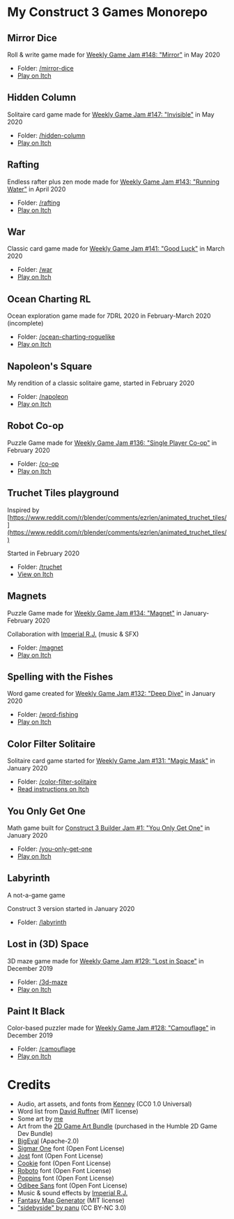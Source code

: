 # My Construct 3 Games Monorepo

## Mirror Dice

Roll & write game made for [Weekly Game Jam #148: "Mirror"](https://itch.io/jam/weekly-game-jam-148/rate/642444) in May 2020

* Folder: [/mirror-dice](./mirror-dice)
* [Play on Itch](https://mapsandapps.itch.io/mirror-dice)

## Hidden Column

Solitaire card game made for [Weekly Game Jam #147: "Invisible"](https://itch.io/jam/weekly-game-jam-147/rate/634771) in May 2020

* Folder: [/hidden-column](./hidden-column)
* [Play on Itch](https://mapsandapps.itch.io/hidden-column)

## Rafting

Endless rafter plus zen mode made for [Weekly Game Jam #143: "Running Water"](https://itch.io/jam/weekly-game-jam-143/rate/605798) in April 2020

* Folder: [/rafting](./rafting)
* [Play on Itch](https://mapsandapps.itch.io/rafting)

## War

Classic card game made for [Weekly Game Jam #141: "Good Luck"](https://itch.io/jam/weekly-game-jam-141/rate/593415) in March 2020

* Folder: [/war](./war)
* [Play on Itch](https://mapsandapps.itch.io/war)

## Ocean Charting RL

Ocean exploration game made for 7DRL 2020 in February-March 2020 (incomplete)

* Folder: [/ocean-charting-roguelike](./ocean-charting-roguelike)
* [Play on Itch](https://mapsandapps.itch.io/ocean-charting-rl)

## Napoleon's Square

My rendition of a classic solitaire game, started in February 2020

* Folder: [/napoleon](./napoleon)
* [Play on Itch](https://mapsandapps.itch.io/napoleons-square)

## Robot Co-op

Puzzle Game made for [Weekly Game Jam #136: "Single Player Co-op"](https://itch.io/jam/weekly-game-jam-136) in February 2020

* Folder: [/co-op](./co-op)
* [Play on Itch](https://mapsandapps.itch.io/robot-co-op)

## Truchet Tiles playground

Inspired by [https://www.reddit.com/r/blender/comments/ezrlen/animated_truchet_tiles/](https://www.reddit.com/r/blender/comments/ezrlen/animated_truchet_tiles/)

Started in February 2020

* Folder: [/truchet](./truchet)
* [View on Itch](https://mapsandapps.itch.io/truchet-tiles)

## Magnets

Puzzle Game made for [Weekly Game Jam #134: "Magnet"](https://itch.io/jam/weekly-game-jam-134) in January-February 2020

Collaboration with [Imperial R.J.](https://soundcloud.com/mperial17/castler) (music & SFX)

* Folder: [/magnet](./magnet)
* [Play on Itch](https://mapsandapps.itch.io/magnets)

## Spelling with the Fishes

Word game created for [Weekly Game Jam #132: "Deep Dive"](https://itch.io/jam/weekly-game-jam-132) in January 2020

* Folder: [/word-fishing](./word-fishing)
* [Play on Itch](https://mapsandapps.itch.io/spelling-with-the-fishes)

## Color Filter Solitaire

Solitaire card game started for [Weekly Game Jam #131: "Magic Mask"](https://itch.io/jam/weekly-game-jam-131) in January 2020

* Folder: [/color-filter-solitaire](./color-filter-solitaire)
* [Read instructions on Itch](https://mapsandapps.itch.io/color-filter-solitaire)

## You Only Get One

Math game built for [Construct 3 Builder Jam #1: "You Only Get One"](https://itch.io/jam/construct3-builder-jam-1) in January 2020

* Folder: [/you-only-get-one](./you-only-get-one)
* [Play on Itch](https://mapsandapps.itch.io/you-only-get-one)

## Labyrinth

A not-a-game game

Construct 3 version started in January 2020

* Folder: [/labyrinth](./labyrinth)

## Lost in (3D) Space

3D maze game made for [Weekly Game Jam #129: "Lost in Space"](https://itch.io/jam/weekly-game-jam-129) in December 2019

* Folder: [/3d-maze](./3d-maze)
* [Play on Itch](https://mapsandapps.itch.io/lost-in-3d-space)

## Paint It Black

Color-based puzzler made for [Weekly Game Jam #128: "Camouflage"](https://itch.io/jam/weekly-game-jam-128) in December 2019

* Folder: [/camouflage](./camouflage)
* [Play on Itch](https://mapsandapps.itch.io/paint-it-black)


# Credits

* Audio, art assets, and fonts from [Kenney](https://kenney.nl/assets) (CC0 1.0 Universal)
* Word list from [David Ruffner](https://github.com/davidruffner/scrabble-word-finder/blob/master/resources/enable1-wwf-v4.0-wordlist.txt) (MIT license)
* Some art by [me](https://github.com/mapsandapps)
* Art from the [2D Game Art Bundle](https://www.gamedevmarket.net/asset/2d-game-art-bundle-2018/) (purchased in the Humble 2D Game Dev Bundle)
* [BigEval](https://github.com/aviaryan/bigEval.js) (Apache-2.0)
* [Sigmar One](https://fonts.google.com/specimen/Sigmar+One) font (Open Font License)
* [Jost](https://fonts.google.com/specimen/Jost) font (Open Font License)
* [Cookie](https://fonts.google.com/specimen/Cookie) font (Open Font License)
* [Roboto](https://fonts.google.com/specimen/Roboto) font (Open Font License)
* [Poppins](https://fonts.google.com/specimen/Poppins) font (Open Font License)
* [Odibee Sans](https://fonts.google.com/specimen/Odibee+Sans) font (Open Font License)
* Music & sound effects by [Imperial R.J.](https://soundcloud.com/mperial17/castler)
* [Fantasy Map Generator](https://github.com/Azgaar/Fantasy-Map-Generator) (MIT license)
* ["sidebyside" by panu](http://ccmixter.org/files/panumoon/61111) (CC BY-NC 3.0)

